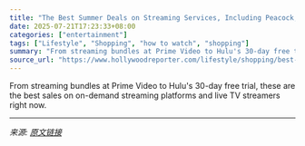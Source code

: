 ```yaml
---
title: "The Best Summer Deals on Streaming Services, Including Peacock, Apple TV+, DirecTV and More"
date: 2025-07-21T17:23:33+08:00
categories: ["entertainment"]
tags: ["Lifestyle", "Shopping", "how to watch", "shopping"]
summary: "From streaming bundles at Prime Video to Hulu's 30-day free trial, these are the best sales on on-demand streaming platforms and live TV streamers right now."
source_url: "https://www.hollywoodreporter.com/lifestyle/shopping/best-streaming-service-deals-right-now-1236228979/"
---
```


From streaming bundles at Prime Video to Hulu's 30-day free trial, these are the best sales on on-demand streaming platforms and live TV streamers right now.

---

*来源: [原文链接](https://www.hollywoodreporter.com/lifestyle/shopping/best-streaming-service-deals-right-now-1236228979/)*

